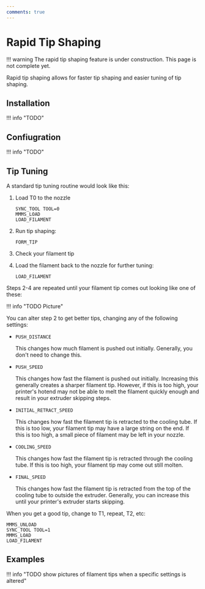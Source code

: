 ```yaml
---
comments: true
---
```


# Rapid Tip Shaping

!!! warning
    The rapid tip shaping feature is under construction. This page is not complete yet.

Rapid tip shaping allows for faster tip shaping and easier tuning of tip shaping.

## Installation

!!! info "TODO"

## Confiugration

!!! info "TODO"

## Tip Tuning

A standard tip tuning routine would look like this:

1. Load T0 to the nozzle

    ```gcode
    SYNC_TOOL TOOL=0
    MMMS_LOAD
    LOAD_FILAMENT
    ```

2. Run tip shaping:

    ```gcode
    FORM_TIP
    ```

3. Check your filament tip
4. Load the filament back to the nozzle for further tuning:

    ```gcode
    LOAD_FILAMENT
    ```

Steps 2-4 are repeated until your filament tip comes out looking like one of these:

!!! info "TODO Picture"

You can alter step 2 to get better tips, changing any of the following settings:

- `PUSH_DISTANCE`

    This changes how much filament is pushed out initially. Generally, you don't need to change this.

- `PUSH_SPEED`

    This changes how fast the filament is pushed out initially. Increasing this generally creates a sharper filament tip. However, if this is too high, your printer's hotend may not be able to melt the filament quickly enough and result in your extruder skipping steps.

- `INITIAL_RETRACT_SPEED`

    This changes how fast the filament tip is retracted to the cooling tube. If this is too low, your filament tip may have a large string on the end. If this is too high, a small piece of filament may be left in your nozzle.

- `COOLING_SPEED`

    This changes how fast the filament tip is retracted through the cooling tube. If this is too high, your filament tip may come out still molten.

- `FINAL_SPEED`

    This changes how fast the filament tip is retracted from the top of the cooling tube to outside the extruder. Generally, you can increase this until your printer's extruder starts skipping.

When you get a good tip, change to T1, repeat, T2, etc:

```
MMMS_UNLOAD
SYNC_TOOL TOOL=1
MMMS_LOAD
LOAD_FILAMENT
```

## Examples

!!! info "TODO show pictures of filament tips when a specific settings is altered"